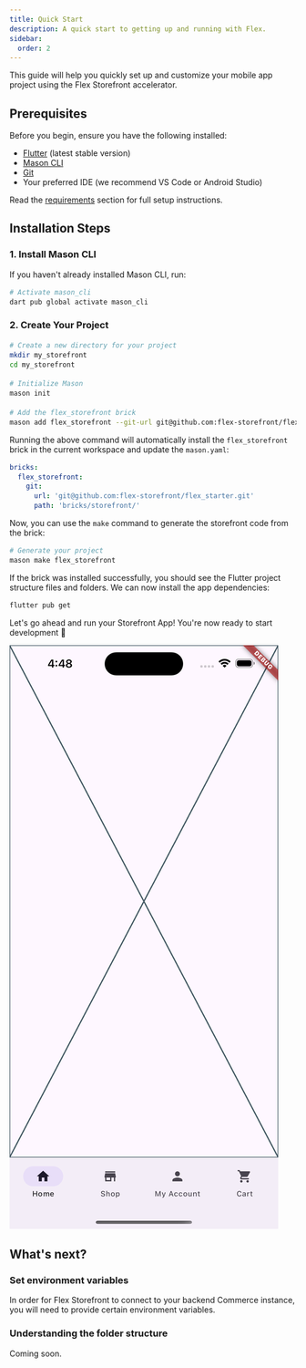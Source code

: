 ```yaml
---
title: Quick Start
description: A quick start to getting up and running with Flex.
sidebar:
  order: 2
---
```


This guide will help you quickly set up and customize your mobile app project using the Flex Storefront accelerator.

## Prerequisites

Before you begin, ensure you have the following installed:

- [Flutter](https://docs.flutter.dev/get-started/install) (latest stable version)
- [Mason CLI](https://docs.brickhub.dev/installing/)
- [Git](https://git-scm.com/downloads)
- Your preferred IDE (we recommend VS Code or Android Studio)

Read the [requirements](/getting-started/requirements) section for full setup instructions.

## Installation Steps

### 1. Install Mason CLI

If you haven't already installed Mason CLI, run:
```zsh
# Activate mason_cli
dart pub global activate mason_cli
```

### 2. Create Your Project

```zsh
# Create a new directory for your project
mkdir my_storefront
cd my_storefront

# Initialize Mason
mason init

# Add the flex_storefront brick
mason add flex_storefront --git-url git@github.com:flex-storefront/flex_starter.git --git-path bricks/storefront/
```

Running the above command will automatically install the `flex_storefront` brick in the current workspace and update the `mason.yaml`:

```yaml
bricks:
  flex_storefront:
    git:
      url: 'git@github.com:flex-storefront/flex_starter.git'
      path: 'bricks/storefront/'
```

Now, you can use the `make` command to generate the storefront code from the brick:

```zsh
# Generate your project
mason make flex_storefront
```

If the brick was installed successfully, you should see the Flutter project structure files and folders. We can now install the app dependencies:

```zsh
flutter pub get
```

Let's go ahead and run your Storefront App! You're now ready to start development 🎉

![Flex Storefront](./flex_storefront_app-home.png)

## What's next?

### Set environment variables

In order for Flex Storefront to connect to your backend Commerce instance, you will need to provide certain environment variables.

### Understanding the folder structure

Coming soon.
